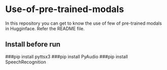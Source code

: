 # Use-of-pre-trained-modals
In this repository you can get to know the use of few of pre-trained modals in Hugginface. Refer the README file.

## Install before run
  ###pip install pyttsx3
  ###pip install PyAudio
  ###pip install SpeechRecognition
